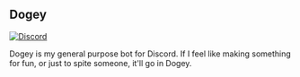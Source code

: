 ## Dogey  
[![Discord](https://discordapp.com/api/guilds/158057120493862912/widget.png)](https://discord.gg/0sjlWZiGRvRNZAqx)  

Dogey is my general purpose bot for Discord. If I feel like making something for fun, or just to spite someone, it'll go in Dogey.